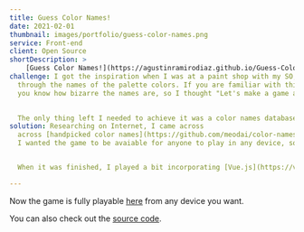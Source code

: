 ```yaml
---
title: Guess Color Names!
date: 2021-02-01
thumbnail: images/portfolio/guess-color-names.png
service: Front-end
client: Open Source
shortDescription: > 
    [Guess Color Names!](https://agustinramirodiaz.github.io/Guess-Color-Names/) is a hangman game for color names.
challenge: I got the inspiration when I was at a paint shop with my SO, reading
  through the names of the palette colors. If you are familiar with this palettes,
  you know how bizarre the names are, so I thought "Let's make a game about trying to guess them".

  
  The only thing left I needed to achieve it was a color names database.
solution: Researching on Internet, I came across 
  across [handpicked color names](https://github.com/meodai/color-names) and used their API. 
  I wanted the game to be avaiable for anyone to play in any device, so I made it web (hested on GitHub Pages). I used vanila JS, HTML and CSS (with Bootstrap) because I wanted to make it lightweight. Then I switched from the API to a local JS file for a better UX. 


  When it was finished, I played a bit incorporating [Vue.js](https://vuejs.org/) into the project just to try it out.

---
```



Now the game is fully playable [here](https://agustinramirodiaz.github.io/Guess-Color-Names/) from any device you want.

You can also check out the [source code](https://github.com/AgustinRamiroDiaz/Guess-Color-Names).